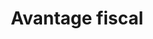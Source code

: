 ---
title: Avantage fiscal
longTitle: 'Avantage fiscal'
tags:
- gccommon
french:
- "[[Tax benefits]]"
---